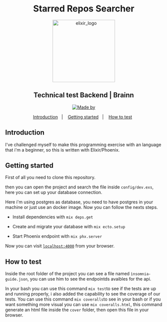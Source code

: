 <h1 align="center">Starred Repos Searcher </h1>

<p align="center">
<img alt="elixir_logo" src="https://logosmarcas.net/wp-content/uploads/2020/12/GitHub-Logo.png" width="200"/>
</p>

<h2 align="center">
 Technical test Backend | Brainn
</h2>

<p align="center">
  <a href="https://www.linkedin.com/in/amor%C3%A9sio-de-souza-429ba314b/">
    <img alt="Made by" src="https://img.shields.io/badge/Feito%20por-Amor%C3%A9sio%20de%20Souza-purple">
  </a>
</p>

<p align="center">
  <a href="#introduction">Introduction</a>&nbsp;&nbsp;&nbsp;|&nbsp;&nbsp;&nbsp;
  <a href="#getting-started">Getting started</a>&nbsp;&nbsp;&nbsp;|&nbsp;&nbsp;&nbsp;
  <a href="#how-to-test">How to test</a>&nbsp;&nbsp;
</p>

## Introduction

I've challenged myself to make this programming exercise with an language that i'm a beginner, so this is written with Elixir/Phoenix.

## Getting started

First of all you need to clone this repository.

then you can open the project and search the file inside `config/dev.exs`, here you can set up your database connection.

Here i'm using postgres as database, you need to have postgres in your machine or just use an docker image. Now you can follow the nexts steps.

- Install dependencies with `mix deps.get`
- Create and migrate your database with `mix ecto.setup`

- Start Phoenix endpoint with `mix phx.server`

Now you can visit [`localhost:4000`](http://localhost:4000) from your browser.

## How to test

Inside the root folder of the project you can see a file named `ìnsomnia-guide.json`, you can use him to see the endpointds avaibles for the api.

In your bash you can use this command `mix test`to see if the tests are up and running properly, i also added the capability to see the coverage of our tests.
You can use this command `mix coveralls`to see in your bash or if you want something more visual you can use `mix coveralls.html`, this command generate an html file inside the `cover` folder, then open this file in your browser.
